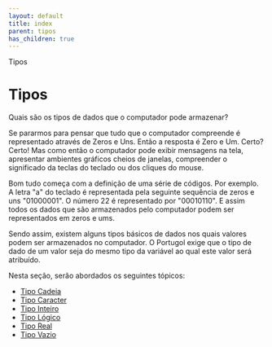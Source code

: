 ```yaml
---
layout: default
title: index
parent: tipos
has_children: true
---
```



Tipos

Tipos
=====

Quais são os tipos de dados que o computador pode armazenar?

Se pararmos para pensar que tudo que o computador compreende é representado através de Zeros e Uns. Então a resposta é Zero e Um. Certo? Certo! Mas como então o computador pode exibir mensagens na tela, apresentar ambientes gráficos cheios de janelas, compreender o significado da teclas do teclado ou dos cliques do mouse.

Bom tudo começa com a definição de uma série de códigos. Por exemplo. A letra "a" do teclado é representada pela seguinte sequência de zeros e uns "01000001". O número 22 é representado por "00010110". E assim todos os dados que são armazenados pelo computador podem ser representados em zeros e ums.

Sendo assim, existem alguns tipos básicos de dados nos quais valores podem ser armazenados no computador. O Portugol exige que o tipo de dado de um valor seja do mesmo tipo da variável ao qual este valor será atribuído.

Nesta seção, serão abordados os seguintes tópicos:

* [Tipo Cadeia](topicos/linguagem_portugol/tipos/cadeia.html)
* [Tipo Caracter](topicos/linguagem_portugol/tipos/caracter.html)
* [Tipo Inteiro](topicos/linguagem_portugol/tipos/inteiro.html)
* [Tipo Lógico](topicos/linguagem_portugol/tipos/logico.html)
* [Tipo Real](topicos/linguagem_portugol/tipos/real.html)
* [Tipo Vazio](topicos/linguagem_portugol/tipos/vazio.html)

